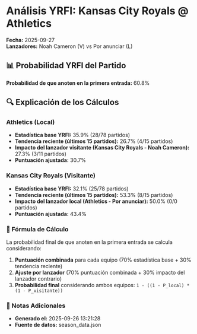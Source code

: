 # Análisis YRFI: Kansas City Royals @ Athletics

**Fecha:** 2025-09-27  
**Lanzadores:** Noah Cameron (V) vs Por anunciar (L)

## 📊 Probabilidad YRFI del Partido

**Probabilidad de que anoten en la primera entrada:** 60.8%

## 🔍 Explicación de los Cálculos

### Athletics (Local)
- **Estadística base YRFI:** 35.9% (28/78 partidos)
- **Tendencia reciente (últimos 15 partidos):** 26.7% (4/15 partidos)
- **Impacto del lanzador visitante (Kansas City Royals - Noah Cameron):** 27.3% (3/11 partidos)
- **Puntuación ajustada:** 30.7%

### Kansas City Royals (Visitante)
- **Estadística base YRFI:** 32.1% (25/78 partidos)
- **Tendencia reciente (últimos 15 partidos):** 53.3% (8/15 partidos)
- **Impacto del lanzador local (Athletics - Por anunciar):** 50.0% (0/0 partidos)
- **Puntuación ajustada:** 43.4%

### 📝 Fórmula de Cálculo

La probabilidad final de que anoten en la primera entrada se calcula considerando:
1. **Puntuación combinada** para cada equipo (70% estadística base + 30% tendencia reciente)
2. **Ajuste por lanzador** (70% puntuación combinada + 30% impacto del lanzador contrario)
3. **Probabilidad final** considerando ambos equipos: `1 - ((1 - P_local) * (1 - P_visitante))`

### 📌 Notas Adicionales

- **Generado el:** 2025-09-26 13:21:28
- **Fuente de datos:** season_data.json
